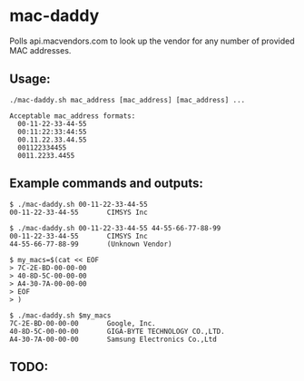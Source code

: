 # mac-daddy
Polls api.macvendors.com to look up the vendor for any number of provided MAC addresses.

## Usage:
```
./mac-daddy.sh mac_address [mac_address] [mac_address] ...

Acceptable mac_address formats:
  00-11-22-33-44-55
  00:11:22:33:44:55
  00.11.22.33.44.55
  001122334455
  0011.2233.4455
```

## Example commands and outputs:
```
$ ./mac-daddy.sh 00-11-22-33-44-55
00-11-22-33-44-55       CIMSYS Inc

$ ./mac-daddy.sh 00-11-22-33-44-55 44-55-66-77-88-99
00-11-22-33-44-55       CIMSYS Inc
44-55-66-77-88-99       (Unknown Vendor)

$ my_macs=$(cat << EOF
> 7C-2E-BD-00-00-00
> 40-8D-5C-00-00-00
> A4-30-7A-00-00-00
> EOF
> )

$ ./mac-daddy.sh $my_macs
7C-2E-BD-00-00-00       Google, Inc.
40-8D-5C-00-00-00       GIGA-BYTE TECHNOLOGY CO.,LTD.
A4-30-7A-00-00-00       Samsung Electronics Co.,Ltd
```

## TODO:
